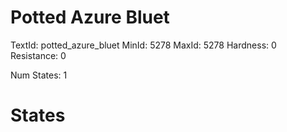# Potted Azure Bluet
TextId: potted_azure_bluet
MinId: 5278
MaxId: 5278
Hardness: 0
Resistance: 0

Num States: 1
# States
```

```